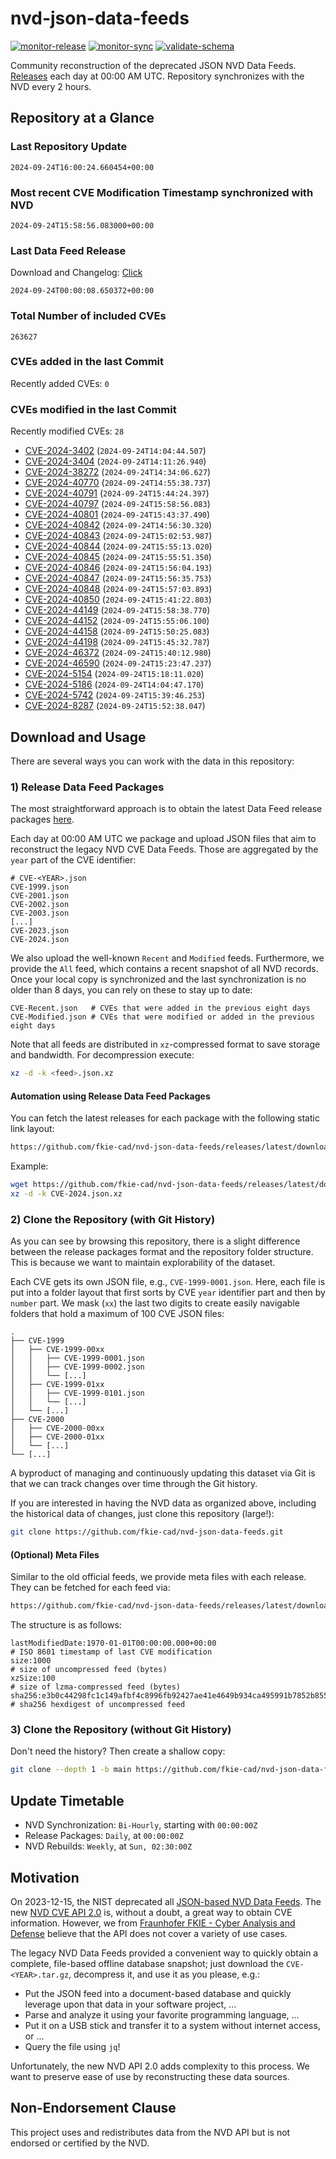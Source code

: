 # nvd-json-data-feeds

[![monitor-release](https://github.com/fkie-cad/nvd-json-data-feeds/actions/workflows/monitor_release.yml/badge.svg)](https://github.com/fkie-cad/nvd-json-data-feeds/actions/workflows/monitor_release.yml)
[![monitor-sync](https://github.com/fkie-cad/nvd-json-data-feeds/actions/workflows/monitor_sync.yml/badge.svg)](https://github.com/fkie-cad/nvd-json-data-feeds/actions/workflows/monitor_sync.yml)
[![validate-schema](https://github.com/fkie-cad/nvd-json-data-feeds/actions/workflows/validate_schema.yml/badge.svg)](https://github.com/fkie-cad/nvd-json-data-feeds/actions/workflows/validate_schema.yml)

Community reconstruction of the deprecated JSON NVD Data Feeds.
[Releases](https://github.com/fkie-cad/nvd-json-data-feeds/releases/latest) each day at 00:00 AM UTC.
Repository synchronizes with the NVD every 2 hours.

## Repository at a Glance

### Last Repository Update

```plain
2024-09-24T16:00:24.660454+00:00
```

### Most recent CVE Modification Timestamp synchronized with NVD

```plain
2024-09-24T15:58:56.083000+00:00
```

### Last Data Feed Release

Download and Changelog: [Click](https://github.com/fkie-cad/nvd-json-data-feeds/releases/latest)

```plain
2024-09-24T00:00:08.650372+00:00
```

### Total Number of included CVEs

```plain
263627
```

### CVEs added in the last Commit

Recently added CVEs: `0`



### CVEs modified in the last Commit

Recently modified CVEs: `28`

- [CVE-2024-3402](CVE-2024/CVE-2024-34xx/CVE-2024-3402.json) (`2024-09-24T14:04:44.507`)
- [CVE-2024-3404](CVE-2024/CVE-2024-34xx/CVE-2024-3404.json) (`2024-09-24T14:11:26.940`)
- [CVE-2024-38272](CVE-2024/CVE-2024-382xx/CVE-2024-38272.json) (`2024-09-24T14:34:06.627`)
- [CVE-2024-40770](CVE-2024/CVE-2024-407xx/CVE-2024-40770.json) (`2024-09-24T14:55:38.737`)
- [CVE-2024-40791](CVE-2024/CVE-2024-407xx/CVE-2024-40791.json) (`2024-09-24T15:44:24.397`)
- [CVE-2024-40797](CVE-2024/CVE-2024-407xx/CVE-2024-40797.json) (`2024-09-24T15:58:56.083`)
- [CVE-2024-40801](CVE-2024/CVE-2024-408xx/CVE-2024-40801.json) (`2024-09-24T15:43:37.490`)
- [CVE-2024-40842](CVE-2024/CVE-2024-408xx/CVE-2024-40842.json) (`2024-09-24T14:56:30.320`)
- [CVE-2024-40843](CVE-2024/CVE-2024-408xx/CVE-2024-40843.json) (`2024-09-24T15:02:53.987`)
- [CVE-2024-40844](CVE-2024/CVE-2024-408xx/CVE-2024-40844.json) (`2024-09-24T15:55:13.020`)
- [CVE-2024-40845](CVE-2024/CVE-2024-408xx/CVE-2024-40845.json) (`2024-09-24T15:55:51.350`)
- [CVE-2024-40846](CVE-2024/CVE-2024-408xx/CVE-2024-40846.json) (`2024-09-24T15:56:04.193`)
- [CVE-2024-40847](CVE-2024/CVE-2024-408xx/CVE-2024-40847.json) (`2024-09-24T15:56:35.753`)
- [CVE-2024-40848](CVE-2024/CVE-2024-408xx/CVE-2024-40848.json) (`2024-09-24T15:57:03.893`)
- [CVE-2024-40850](CVE-2024/CVE-2024-408xx/CVE-2024-40850.json) (`2024-09-24T15:41:22.803`)
- [CVE-2024-44149](CVE-2024/CVE-2024-441xx/CVE-2024-44149.json) (`2024-09-24T15:58:38.770`)
- [CVE-2024-44152](CVE-2024/CVE-2024-441xx/CVE-2024-44152.json) (`2024-09-24T15:55:06.100`)
- [CVE-2024-44158](CVE-2024/CVE-2024-441xx/CVE-2024-44158.json) (`2024-09-24T15:50:25.083`)
- [CVE-2024-44198](CVE-2024/CVE-2024-441xx/CVE-2024-44198.json) (`2024-09-24T15:45:32.787`)
- [CVE-2024-46372](CVE-2024/CVE-2024-463xx/CVE-2024-46372.json) (`2024-09-24T15:40:12.980`)
- [CVE-2024-46590](CVE-2024/CVE-2024-465xx/CVE-2024-46590.json) (`2024-09-24T15:23:47.237`)
- [CVE-2024-5154](CVE-2024/CVE-2024-51xx/CVE-2024-5154.json) (`2024-09-24T15:18:11.020`)
- [CVE-2024-5186](CVE-2024/CVE-2024-51xx/CVE-2024-5186.json) (`2024-09-24T14:04:47.170`)
- [CVE-2024-5742](CVE-2024/CVE-2024-57xx/CVE-2024-5742.json) (`2024-09-24T15:39:46.253`)
- [CVE-2024-8287](CVE-2024/CVE-2024-82xx/CVE-2024-8287.json) (`2024-09-24T15:52:38.047`)


## Download and Usage

There are several ways you can work with the data in this repository:

### 1) Release Data Feed Packages

The most straightforward approach is to obtain the latest Data Feed release packages [here](https://github.com/fkie-cad/nvd-json-data-feeds/releases/latest).

Each day at 00:00 AM UTC we package and upload JSON files that aim to reconstruct the legacy NVD CVE Data Feeds.
Those are aggregated by the `year` part of the CVE identifier:

```
# CVE-<YEAR>.json
CVE-1999.json
CVE-2001.json
CVE-2002.json
CVE-2003.json
[...]
CVE-2023.json
CVE-2024.json
```

We also upload the well-known `Recent` and `Modified` feeds.
Furthermore, we provide the `All` feed, which contains a recent snapshot of all NVD records.
Once your local copy is synchronized and the last synchronization is no older than 8 days, you can rely on these to stay up to date:

```plain
CVE-Recent.json   # CVEs that were added in the previous eight days
CVE-Modified.json # CVEs that were modified or added in the previous eight days
```

Note that all feeds are distributed in `xz`-compressed format to save storage and bandwidth.
For decompression execute:

```sh
xz -d -k <feed>.json.xz
```

#### Automation using Release Data Feed Packages

You can fetch the latest releases for each package with the following static link layout:

```sh
https://github.com/fkie-cad/nvd-json-data-feeds/releases/latest/download/CVE-<YEAR>.json.xz
```

Example:

```sh
wget https://github.com/fkie-cad/nvd-json-data-feeds/releases/latest/download/CVE-2024.json.xz
xz -d -k CVE-2024.json.xz
```

### 2) Clone the Repository (with Git History)

As you can see by browsing this repository, there is a slight difference between the release packages format and the repository folder structure.
This is because we want to maintain explorability of the dataset.

Each CVE gets its own JSON file, e.g., `CVE-1999-0001.json`.
Here, each file is put into a folder layout that first sorts by CVE `year` identifier part and then by `number` part.
We mask (`xx`) the last two digits to create easily navigable folders that hold a maximum of 100 CVE JSON files:

```plain
.
├── CVE-1999
│   ├── CVE-1999-00xx
│   │   ├── CVE-1999-0001.json
│   │   ├── CVE-1999-0002.json
│   │   └── [...]
│   ├── CVE-1999-01xx
│   │   ├── CVE-1999-0101.json
│   │   └── [...]
│   └── [...]
├── CVE-2000
│   ├── CVE-2000-00xx
│   ├── CVE-2000-01xx
│   └── [...]
└── [...]
```

A byproduct of managing and continuously updating this dataset via Git is that we can track changes over time through the Git history.

If you are interested in having the NVD data as organized above, including the historical data of changes, just clone this repository (large!):

```sh
git clone https://github.com/fkie-cad/nvd-json-data-feeds.git
```

#### (Optional) Meta Files

Similar to the old official feeds, we provide meta files with each release. They can be fetched for each feed via:

```sh
https://github.com/fkie-cad/nvd-json-data-feeds/releases/latest/download/CVE-<YEAR>.meta
```

The structure is as follows:

```plain
lastModifiedDate:1970-01-01T00:00:00.000+00:00                          # ISO 8601 timestamp of last CVE modification
size:1000                                                               # size of uncompressed feed (bytes)
xzSize:100                                                              # size of lzma-compressed feed (bytes)
sha256:e3b0c44298fc1c149afbf4c8996fb92427ae41e4649b934ca495991b7852b855 # sha256 hexdigest of uncompressed feed
```

### 3) Clone the Repository (without Git History)

Don't need the history? Then create a shallow copy:

```sh
git clone --depth 1 -b main https://github.com/fkie-cad/nvd-json-data-feeds.git
```


## Update Timetable

* NVD Synchronization: `Bi-Hourly`, starting with `00:00:00Z`
* Release Packages: `Daily`, at `00:00:00Z`
* NVD Rebuilds: `Weekly`, at `Sun, 02:30:00Z`


## Motivation

On 2023-12-15, the NIST deprecated all [JSON-based NVD Data Feeds](https://nvd.nist.gov/vuln/data-feeds#divRetirementBanner-1).
The new [NVD CVE API 2.0](https://nvd.nist.gov/developers/vulnerabilities) is, without a doubt, a great way to obtain CVE information.
However, we from [Fraunhofer FKIE - Cyber Analysis and Defense](https://www.fkie.fraunhofer.de/en/departments/cad.html) believe that the API does not cover a variety of use cases.

The legacy NVD Data Feeds provided a convenient way to quickly obtain a complete, file-based offline database snapshot; just download the `CVE-<YEAR>.tar.gz`, decompress it, and use it as you please, e.g.:

- Put the JSON feed into a document-based database and quickly leverage upon that data in your software project, ...
- Parse and analyze it using your favorite programming language, ...
- Put it on a USB stick and transfer it to a system without internet access, or ...
- Query the file using `jq`!

Unfortunately, the new NVD API 2.0 adds complexity to this process.
We want to preserve ease of use by reconstructing these data sources.

## Non-Endorsement Clause

This project uses and redistributes data from the NVD API but is not endorsed or certified by the NVD.
